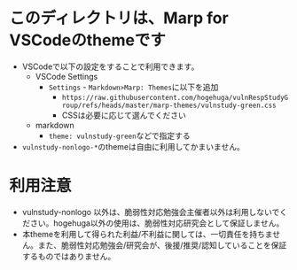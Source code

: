 # このディレクトリは、Marp for VSCodeのthemeです

- VSCodeで以下の設定をすることで利用できます。
  - VSCode Settings
    - `Settings` - `Markdown>Marp: Themes`に以下を追加
      - `https://raw.githubusercontent.com/hogehuga/vulnRespStudyGroup/refs/heads/master/marp-themes/vulnstudy-green.css`
      - CSSは必要に応じて選んでください
  - markdown
    - `theme: vulnstudy-green`などで指定する
- `vulnstudy-nonlogo-*`のthemeは自由に利用してかまいません。

# 利用注意

- vulnstudy-nonlogo 以外は、脆弱性対応勉強会主催者以外は利用しないでください。hogehuga以外の使用は、脆弱性対応研究会として保証しません。
- 本themeを利用して得られた利益/不利益に関しては、一切責任を持ちません。また、脆弱性対応勉強会/研究会が、後援/推奨/認知していることを保証するものではありません。
